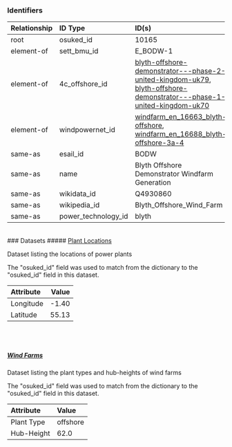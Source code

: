### Identifiers

| Relationship   | ID Type             | ID(s)                                                                                                                                                                                                                                                                                                                                                            |
|:---------------|:--------------------|:-----------------------------------------------------------------------------------------------------------------------------------------------------------------------------------------------------------------------------------------------------------------------------------------------------------------------------------------------------------------|
| root           | osuked_id           | 10165                                                                                                                                                                                                                                                                                                                                                            |
| element-of     | sett_bmu_id         | E_BODW-1                                                                                                                                                                                                                                                                                                                                                         |
| element-of     | 4c_offshore_id      | [blyth-offshore-demonstrator---phase-2-united-kingdom-uk79](https://www.4coffshore.com/windfarms/united-kingdom/blyth-offshore-demonstrator---phase-2-united-kingdom-uk79.html), [blyth-offshore-demonstrator---phase-1-united-kingdom-uk70](https://www.4coffshore.com/windfarms/united-kingdom/blyth-offshore-demonstrator---phase-1-united-kingdom-uk70.html) |
| element-of     | windpowernet_id     | [windfarm_en_16663_blyth-offshore](https://www.thewindpower.net/windfarm_en_16663_blyth-offshore.php), [windfarm_en_16688_blyth-offshore-3a-4](https://www.thewindpower.net/windfarm_en_16688_blyth-offshore-3a-4.php)                                                                                                                                           |
| same-as        | esail_id            | BODW                                                                                                                                                                                                                                                                                                                                                             |
| same-as        | name                | Blyth Offshore Demonstrator Windfarm Generation                                                                                                                                                                                                                                                                                                                  |
| same-as        | wikidata_id         | Q4930860                                                                                                                                                                                                                                                                                                                                                         |
| same-as        | wikipedia_id        | Blyth_Offshore_Wind_Farm                                                                                                                                                                                                                                                                                                                                         |
| same-as        | power_technology_id | blyth                                                                                                                                                                                                                                                                                                                                                            |

<br>
### Datasets
##### <a href="https://raw.githubusercontent.com/OSUKED/Dictionary-Datasets/main/datasets/plant-locations/datapackage.json">Plant Locations</a>

Dataset listing the locations of power plants

The "osuked_id" field was used to match from the dictionary to the "osuked_id" field in this dataset.

| Attribute   |   Value |
|:------------|--------:|
| Longitude   |   -1.40 |
| Latitude    |   55.13 |

<br><br>
##### <a href="https://raw.githubusercontent.com/OSUKED/Dictionary-Datasets/main/datasets/wind-farms/datapackage.json">Wind Farms</a>

Dataset listing the plant types and hub-heights of wind farms

The "osuked_id" field was used to match from the dictionary to the "osuked_id" field in this dataset.

| Attribute   | Value    |
|:------------|:---------|
| Plant Type  | offshore |
| Hub-Height  | 62.0     |
